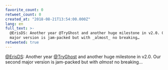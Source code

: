 ```yaml
---
favorite_count: 0
retweet_count: 0
created_at: "2018-08-21T13:54:00.000Z"
lang: en
full_text: >-
  @ErisDS: Another year @TryGhost and another huge milestone in v2.0. Our second
  major version is jam-packed but with _almost_ no breaking…
retweeted: true
---
```


[@ErisDS](https://twitter.com/ErisDS): Another year
[@TryGhost](https://twitter.com/TryGhost) and another huge milestone in v2.0.
Our second major version is jam-packed but with _almost_ no breaking…
